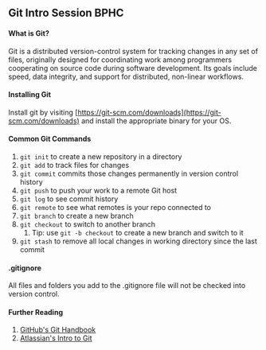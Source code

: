 ## Git Intro Session BPHC

#### What is Git?
Git is a distributed version-control system for tracking changes in any set of files, originally designed for coordinating work among programmers cooperating on source code during software development. Its goals include speed, data integrity, and support for distributed, non-linear workflows.

#### Installing Git
Install git by visiting [https://git-scm.com/downloads](https://git-scm.com/downloads) and install the appropriate binary for your OS.

#### Common Git Commands
1. `git init` to create a new repository in a directory
2. `git add` to track files for changes
3. `git commit` commits those changes permanently in version control history
4. `git push` to push your work to a remote Git host
5. `git log` to see commit history
6. `git remote` to see what remotes is your repo connected to
7. `git branch` to create a new branch
8. `git checkout` to switch to another branch
    1. Tip: use `git -b checkout` to create a new branch and switch to it
9. `git stash` to remove all local changes in working directory since the last commit

#### .gitignore
All files and folders you add to the .gitignore file will not be checked into version control.

#### Further Reading
1. [GitHub's Git Handbook](https://guides.github.com/introduction/git-handbook/)
2. [Atlassian's Intro to Git](https://www.atlassian.com/git)